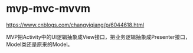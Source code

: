 # mvp-mvc-mvvm

https://www.cnblogs.com/changyiqiang/p/6044618.html

MVP把Activity中的UI逻辑抽象成View接口，把业务逻辑抽象成Presenter接口，Model类还是原来的Model。
